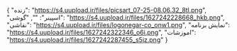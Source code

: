 {
  "زنده": "https://s4.uupload.ir/files/picsart_07-25-08.06.32_8tl.png",
  "اسپینر": "",
  "گوشی": "https://s4.uupload.ir/files/1627242228668_hkb.png",
  "نقاشی": "https://s4.uupload.ir/files/logonegar-co_onw1.png",
  "نمایش برنامه": "https://s4.uupload.ir/files/1627242322346_o6i.png",
  "اموزشات": "https://s4.uupload.ir/files/1627242287455_s5jz.png"
}
